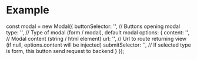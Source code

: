# Example

const modal = new Modal({
  buttonSelector: '', // Buttons opening modal
  type: '', // Type of modal (form / modal), default modal
  options: {
    content: '', // Modal content (string / html element)
    url: '', // Url to route returning view (if null, options.content will be injected)
    submitSelector: '', // If selected type is form, this button send request to backend
  }
});